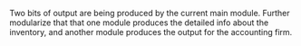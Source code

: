 Two bits of output are being produced by the current main module. Further modularize that that one module produces the detailed info about the inventory, and another module produces the output for the accounting firm.